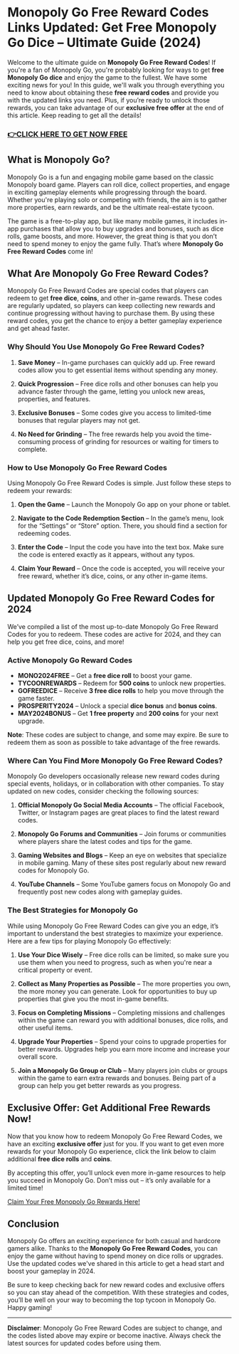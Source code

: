 # Monopoly Go Free Reward Codes Links Updated: Get Free Monopoly Go Dice – Ultimate Guide (2024)

Welcome to the ultimate guide on **Monopoly Go Free Reward Codes**! If you're a fan of Monopoly Go, you're probably looking for ways to get **free Monopoly Go dice** and enjoy the game to the fullest. We have some exciting news for you! In this guide, we'll walk you through everything you need to know about obtaining these **free reward codes** and provide you with the updated links you need. Plus, if you’re ready to unlock those rewards, you can take advantage of our **exclusive free offer** at the end of this article. Keep reading to get all the details!

### [👉CLICK HERE TO GET NOW FREE](https://freeforyou.xyz/monopoly/go/)

## What is Monopoly Go?

Monopoly Go is a fun and engaging mobile game based on the classic Monopoly board game. Players can roll dice, collect properties, and engage in exciting gameplay elements while progressing through the board. Whether you're playing solo or competing with friends, the aim is to gather more properties, earn rewards, and be the ultimate real-estate tycoon. 

The game is a free-to-play app, but like many mobile games, it includes in-app purchases that allow you to buy upgrades and bonuses, such as dice rolls, game boosts, and more. However, the great thing is that you don’t need to spend money to enjoy the game fully. That’s where **Monopoly Go Free Reward Codes** come in!

## What Are Monopoly Go Free Reward Codes?

Monopoly Go Free Reward Codes are special codes that players can redeem to get **free dice**, **coins**, and other in-game rewards. These codes are regularly updated, so players can keep collecting new rewards and continue progressing without having to purchase them. By using these reward codes, you get the chance to enjoy a better gameplay experience and get ahead faster.

### Why Should You Use Monopoly Go Free Reward Codes?

1. **Save Money** – In-game purchases can quickly add up. Free reward codes allow you to get essential items without spending any money.
   
2. **Quick Progression** – Free dice rolls and other bonuses can help you advance faster through the game, letting you unlock new areas, properties, and features.
   
3. **Exclusive Bonuses** – Some codes give you access to limited-time bonuses that regular players may not get.

4. **No Need for Grinding** – The free rewards help you avoid the time-consuming process of grinding for resources or waiting for timers to complete.

### How to Use Monopoly Go Free Reward Codes

Using Monopoly Go Free Reward Codes is simple. Just follow these steps to redeem your rewards:

1. **Open the Game** – Launch the Monopoly Go app on your phone or tablet.
   
2. **Navigate to the Code Redemption Section** – In the game’s menu, look for the “Settings” or “Store” option. There, you should find a section for redeeming codes.
   
3. **Enter the Code** – Input the code you have into the text box. Make sure the code is entered exactly as it appears, without any typos.

4. **Claim Your Reward** – Once the code is accepted, you will receive your free reward, whether it’s dice, coins, or any other in-game items.

## Updated Monopoly Go Free Reward Codes for 2024

We’ve compiled a list of the most up-to-date Monopoly Go Free Reward Codes for you to redeem. These codes are active for 2024, and they can help you get free dice, coins, and more!

### Active Monopoly Go Reward Codes

- **MONO2024FREE** – Get a **free dice roll** to boost your game.
- **TYCOONREWARDS** – Redeem for **500 coins** to unlock new properties.
- **GOFREEDICE** – Receive **3 free dice rolls** to help you move through the game faster.
- **PROSPERITY2024** – Unlock a special **dice bonus** and **bonus coins**.
- **MAY2024BONUS** – Get **1 free property** and **200 coins** for your next upgrade.

**Note**: These codes are subject to change, and some may expire. Be sure to redeem them as soon as possible to take advantage of the free rewards.

### Where Can You Find More Monopoly Go Free Reward Codes?

Monopoly Go developers occasionally release new reward codes during special events, holidays, or in collaboration with other companies. To stay updated on new codes, consider checking the following sources:

1. **Official Monopoly Go Social Media Accounts** – The official Facebook, Twitter, or Instagram pages are great places to find the latest reward codes.
   
2. **Monopoly Go Forums and Communities** – Join forums or communities where players share the latest codes and tips for the game.
   
3. **Gaming Websites and Blogs** – Keep an eye on websites that specialize in mobile gaming. Many of these sites post regularly about new reward codes for Monopoly Go.

4. **YouTube Channels** – Some YouTube gamers focus on Monopoly Go and frequently post new codes along with gameplay guides.

### The Best Strategies for Monopoly Go

While using Monopoly Go Free Reward Codes can give you an edge, it’s important to understand the best strategies to maximize your experience. Here are a few tips for playing Monopoly Go effectively:

1. **Use Your Dice Wisely** – Free dice rolls can be limited, so make sure you use them when you need to progress, such as when you're near a critical property or event.

2. **Collect as Many Properties as Possible** – The more properties you own, the more money you can generate. Look for opportunities to buy up properties that give you the most in-game benefits.

3. **Focus on Completing Missions** – Completing missions and challenges within the game can reward you with additional bonuses, dice rolls, and other useful items.

4. **Upgrade Your Properties** – Spend your coins to upgrade properties for better rewards. Upgrades help you earn more income and increase your overall score.

5. **Join a Monopoly Go Group or Club** – Many players join clubs or groups within the game to earn extra rewards and bonuses. Being part of a group can help you get better rewards as you progress.

## Exclusive Offer: Get Additional Free Rewards Now!

Now that you know how to redeem Monopoly Go Free Reward Codes, we have an exciting **exclusive offer** just for you. If you want to get even more rewards for your Monopoly Go experience, click the link below to claim additional **free dice rolls** and **coins**.

By accepting this offer, you’ll unlock even more in-game resources to help you succeed in Monopoly Go. Don’t miss out – it’s only available for a limited time!

[Claim Your Free Monopoly Go Rewards Here!](#)

## Conclusion

Monopoly Go offers an exciting experience for both casual and hardcore gamers alike. Thanks to the **Monopoly Go Free Reward Codes**, you can enjoy the game without having to spend money on dice rolls or upgrades. Use the updated codes we've shared in this article to get a head start and boost your gameplay in 2024. 

Be sure to keep checking back for new reward codes and exclusive offers so you can stay ahead of the competition. With these strategies and codes, you’ll be well on your way to becoming the top tycoon in Monopoly Go. Happy gaming!

---

**Disclaimer**: Monopoly Go Free Reward Codes are subject to change, and the codes listed above may expire or become inactive. Always check the latest sources for updated codes before using them.
